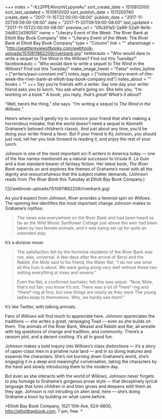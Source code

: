 +++
index = "-Kz2PPEAhnznVLypymAu"
sort_create_date = 1510812000
sort_last_updated = 1510812000
sort_publish_date = 1511200740
create_date = "2017-11-15T22:00:00-08:00"
publish_date = "2017-11-20T09:59:00-08:00"
date = "2017-11-20T09:59:00-08:00"
last_updated = "2017-11-15T22:00:00-08:00"
preview_url = "0fb301e5-2a99-52a9-9e1b-2dd822d39050"
name = "Literary Event of the Week: The River Bank at Elliott Bay Book Company"
title = "Literary Event of the Week: The River Bank at Elliott Bay Book Company"
type = "Column"
link = ""
shareimage = "http://seattlereviewofbooks.com/webhook-uploads/1510811862209/riverbank.jpg"
twitterauto = "Who would dare to write a sequel to The Wind in the Willows? Find out this Tuesday!"
facebookauto = "Who would dare to write a sequel to The Wind in the Willows? Find out this Tuesday!"
make_image_tweet = "False"
notes_byline = ["writers/paul-constant.md"]
notes_tags = ["notes/literary-event-of-the-week-the-river-bank-at-elliott-bay-book-company.md"]
notes_about = ""
books = ""
+++
Say you’re friends with a writer. Say one day your writer friend asks you to lunch. You ask what’s going on. She tells you, “I’m working on a book.” *A book*, you reply, *that’s great! What’s it about?*

“Well, here’s the thing,” she says. “I’m writing a sequel to *The Wind in the Willows*.” 

Here’s where you’d gently try to convince your friend that she’s making a horrendous mistake, that the world doesn’t need a sequel to Kenneth Grahame’s beloved children’s classic. And just about any time, you’d be doing your writer friend a favor. But if your friend is Kij Johnson, you should just nod, tell her you look forward to reading it, and enjoy the rest of your lunch.

Johnson is one of the most important sci-fi writers in America today — one of the few names mentioned as a natural successor to Ursula K. Le Guin and a true standard-bearer of fantasy fiction. Her latest book, *The River Bank* expands on and explores the themes of Grahame’s novel with all the dignity and resourcefulness that the subject matter demands. (Johnson reads from *The River Bank* this Tuesday at Elliott Bay Book Company.)

<p class="image-left">![](/webhook-uploads/1510811862209/riverbank.jpg)</p>

As you’d expect from Johnson, *River* provides a feminist spin on *Willows*. The opening line identifies the most important change Johnson makes to Grahame’s mythos: 

<blockquote>The news was everywhere on the River Bank and had been heard as far as the Wild Wood: Sunflower Cottage just above the weir had been taken by two female animals, and it was being set up for quite an extended stay.</blockquote>

It’s a divisive move:

<blockquote><p>The satisfaction felt by the feminine residents of the River Bank was not, alas, universal. A few days after the arrival of Beryl and the Rabbit, the Mole said to his friend, the Water Rat, “I do not see what all this fuss is about. We were going along very well without these two setting everything at sixes and sevens.”</p>

<p>Even the Rat, a confirmed bachelor, felt this was unjust. “Now, Mole, that’s not fair; you know it’s not. There was a lot of *here*-ing and *there*-ing at first, but now things are nearly as they were The young ladies keep to themselves. Why, we hardly see them!”</p></blockquote>

It’s like Twitter, with talking animals.

Fans of *Willows* will find much to appreciate here. Johnson appreciates the traditions — she writes a great, rampaging Toad — even as she builds on them. The animals of the River Bank, Weasel and Rabbit and Rat, all wrestle with big questions of change and tradition, and community. There’s a ransom plot, and a decent coshing. It’s all in good fun.


Johnson makes a bold inquiry into *Willows*’s class distinctions — it’s a story of upper-class men in a pristine rural land — and in so doing matures and expands the characters. She’s not burning down Grahame’s world, she’s engaging it in a deep and meaningful conversation, taking the characters by the hand and slowly introducing them to the modern day. 

But even as she interacts with the world of *Willows*, Johnson never forgets to pay homage to Grahame’s gorgeous prose style — that deceptively lyrical language that lures children in and then grows and deepens with them as they age. Johnson is not intruding on alien land, here — she’s doing Grahame a boon by building on what came before.

*Elliott Bay Book Company, 1521 10th Ave, 624-6600, http://elliottbaybook.com, 7 pm, free. *

